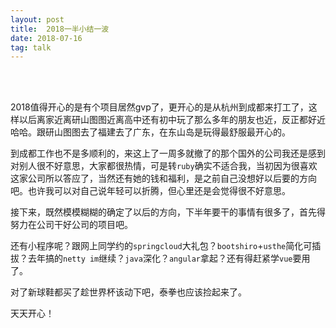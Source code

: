```yaml
---
layout: post
title:  2018一半小结一波
date: 2018-07-16
tag: talk
---
```


<br>
<br>


2018值得开心的是有个项目居然gvp了，更开心的是从杭州到成都来打工了，这样以后离家近离研山图图近离高中还有初中玩了那么多年的朋友也近，反正都好近哈哈。跟研山图图去了福建去了广东，在东山岛是玩得最舒服最开心的。  

  

到成都工作也不是多顺利的，来这上了一周多就撤了的那个国外的公司我还是感到对别人很不好意思，大家都很热情，可是转```ruby```确实不适合我，当初因为很喜欢这家公司所以答应了，当然还有她的钱和福利，是之前自己没想好以后要的方向吧。也许我可以对自己说年轻可以折腾，但心里还是会觉得很不好意思。  



接下来，既然模模糊糊的确定了以后的方向，下半年要干的事情有很多了，首先得努力在公司干好公司的项目吧。  



还有小程序呢？跟网上同学约的```springcloud```大礼包？```bootshiro```+```usthe```简化可插拔？去年搞的```netty im```继续？```java```深化？```angular```拿起？还有得赶紧学```vue```要用了。   



对了新球鞋都买了趁世界杯该动下吧，泰拳也应该捡起来了。  





天天开心！

<br>

<br>

